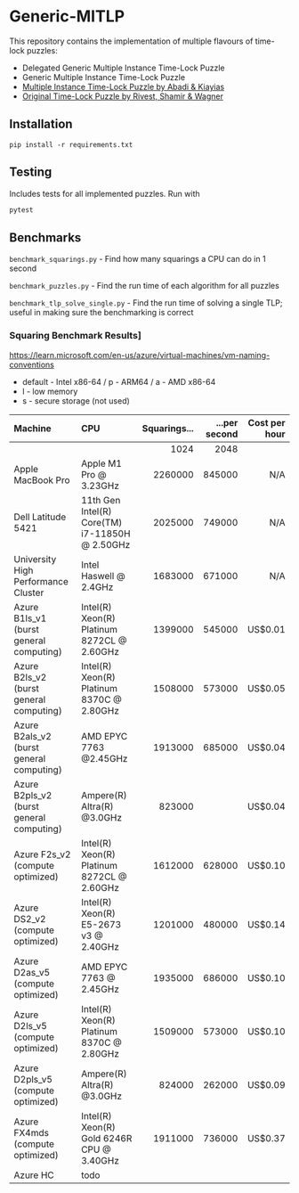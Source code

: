 # Generic-MITLP

This repository contains the implementation of multiple flavours of time-lock puzzles:
- Delegated Generic Multiple Instance Time-Lock Puzzle
- Generic Multiple Instance Time-Lock Puzzle
- [Multiple Instance Time-Lock Puzzle by Abadi & Kiayias](https://doi.org/10.1007/978-3-662-64331-0_28)
- [Original Time-Lock Puzzle by Rivest, Shamir & Wagner](https://dl.acm.org/doi/10.5555/888615)

## Installation
`pip install -r requirements.txt`

## Testing
Includes tests for all implemented puzzles. Run with

```sh
pytest
```

## Benchmarks
`benchmark_squarings.py` - Find how many squarings a CPU can do in 1 second

`benchmark_puzzles.py` - Find the run time of each algorithm for all puzzles

`benchmark_tlp_solve_single.py` - Find the run time of solving a single TLP; useful in making sure the benchmarking is correct

### Squaring Benchmark Results]
https://learn.microsoft.com/en-us/azure/virtual-machines/vm-naming-conventions
- default - Intel x86-64 / p - ARM64 / a - AMD x86-64 
- l - low memory
- s - secure storage (not used)

| Machine                                  | CPU                                            | Squarings... | ...per second | Cost per hour |
|:-----------------------------------------|:-----------------------------------------------|-------------:|--------------:|--------------:|
|                                          |                                                |         1024 |          2048 |               |
| Apple MacBook Pro                        | Apple M1 Pro @ 3.23GHz                         |      2260000 |        845000 |           N/A |
| Dell Latitude 5421                       | 11th Gen Intel(R) Core(TM) i7-11850H @ 2.50GHz |      2025000 |        749000 |           N/A |
| University High Performance Cluster      | Intel Haswell @ 2.4GHz                         |      1683000 |        671000 |           N/A | 
| Azure B1ls_v1 (burst general computing)  | Intel(R) Xeon(R) Platinum 8272CL @ 2.60GHz     |      1399000 |        545000 |       US$0.01 |
| Azure B2ls_v2 (burst general computing)  | Intel(R) Xeon(R) Platinum 8370C @ 2.80GHz      |      1508000 |        573000 |       US$0.05 |
| Azure B2als_v2 (burst general computing) | AMD EPYC 7763 @2.45GHz                         |      1913000 |        685000 |       US$0.04 |
| Azure B2pls_v2 (burst general computing) | Ampere(R) Altra(R) @3.0GHz                     |       823000 |               |       US$0.04 |
| Azure F2s_v2 (compute optimized)         | Intel(R) Xeon(R) Platinum 8272CL @ 2.60GHz     |      1612000 |        628000 |       US$0.10 |
| Azure DS2_v2 (compute optimized)         | Intel(R) Xeon(R) E5-2673 v3 @ 2.40GHz          |      1201000 |        480000 |       US$0.14 |
| Azure D2as_v5 (compute optimized)        | AMD EPYC 7763 @ 2.45GHz                        |      1935000 |        686000 |       US$0.10 |
| Azure D2ls_v5 (compute optimized)        | Intel(R) Xeon(R) Platinum 8370C @ 2.80GHz      |      1509000 |        573000 |       US$0.10 |
| Azure D2pls_v5 (compute optimized)       | Ampere(R) Altra(R) @3.0GHz                     |       824000 |        262000 |       US$0.09 |
| Azure FX4mds (compute optimized)         | Intel(R) Xeon(R) Gold 6246R CPU @ 3.40GHz      |      1911000 |        736000 |       US$0.37 |
| Azure HC                                 | todo                                           |